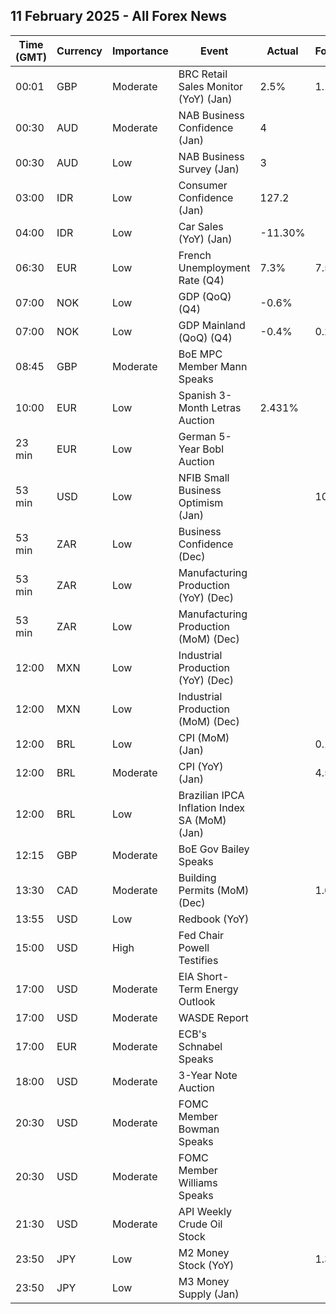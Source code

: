 ## 11 February 2025 - All Forex News

| Time (GMT) | Currency | Importance | Event | Actual | Forecast | Previous |
|------|----------|------------|-------|--------|----------|----------|
| 00:01 | GBP | Moderate | BRC Retail Sales Monitor (YoY) (Jan) | 2.5% | 1.1% | 3.1% |
| 00:30 | AUD | Moderate | NAB Business Confidence (Jan) | 4 |  | -2 |
| 00:30 | AUD | Low | NAB Business Survey (Jan) | 3 |  | 6 |
| 03:00 | IDR | Low | Consumer Confidence (Jan) | 127.2 |  | 127.7 |
| 04:00 | IDR | Low | Car Sales (YoY) (Jan) | -11.30% |  | -6.40% |
| 06:30 | EUR | Low | French Unemployment Rate (Q4) | 7.3% | 7.5% | 7.4% |
| 07:00 | NOK | Low | GDP (QoQ) (Q4) | -0.6% |  | -1.6% |
| 07:00 | NOK | Low | GDP Mainland (QoQ) (Q4) | -0.4% | 0.2% | 0.5% |
| 08:45 | GBP | Moderate | BoE MPC Member Mann Speaks |  |  |  |
| 10:00 | EUR | Low | Spanish 3-Month Letras Auction | 2.431% |  | 2.493% |
| 23 min | EUR | Low | German 5-Year Bobl Auction |  |  | 2.420% |
| 53 min | USD | Low | NFIB Small Business Optimism (Jan) |  | 104.6 | 105.1 |
| 53 min | ZAR | Low | Business Confidence (Dec) |  |  | 118.1 |
| 53 min | ZAR | Low | Manufacturing Production (YoY) (Dec) |  |  | -2.6% |
| 53 min | ZAR | Low | Manufacturing Production (MoM) (Dec) |  |  | -1.1% |
| 12:00 | MXN | Low | Industrial Production (YoY) (Dec) |  |  | -1.4% |
| 12:00 | MXN | Low | Industrial Production (MoM) (Dec) |  |  | 0.1% |
| 12:00 | BRL | Low | CPI (MoM) (Jan) |  | 0.14% | 0.52% |
| 12:00 | BRL | Moderate | CPI (YoY) (Jan) |  | 4.57% | 4.83% |
| 12:00 | BRL | Low | Brazilian IPCA Inflation Index SA (MoM) (Jan) |  |  | 0.44% |
| 12:15 | GBP | Moderate | BoE Gov Bailey Speaks |  |  |  |
| 13:30 | CAD | Moderate | Building Permits (MoM) (Dec) |  | 1.6% | -5.9% |
| 13:55 | USD | Low | Redbook (YoY) |  |  | 5.7% |
| 15:00 | USD | High | Fed Chair Powell Testifies |  |  |  |
| 17:00 | USD | Moderate | EIA Short-Term Energy Outlook |  |  |  |
| 17:00 | USD | Moderate | WASDE Report |  |  |  |
| 17:00 | EUR | Moderate | ECB's Schnabel Speaks |  |  |  |
| 18:00 | USD | Moderate | 3-Year Note Auction |  |  | 4.332% |
| 20:30 | USD | Moderate | FOMC Member Bowman Speaks |  |  |  |
| 20:30 | USD | Moderate | FOMC Member Williams Speaks |  |  |  |
| 21:30 | USD | Moderate | API Weekly Crude Oil Stock |  |  | 5.025M |
| 23:50 | JPY | Low | M2 Money Stock (YoY) |  | 1.3% | 1.3% |
| 23:50 | JPY | Low | M3 Money Supply (Jan) |  |  | 2,199.3B |
